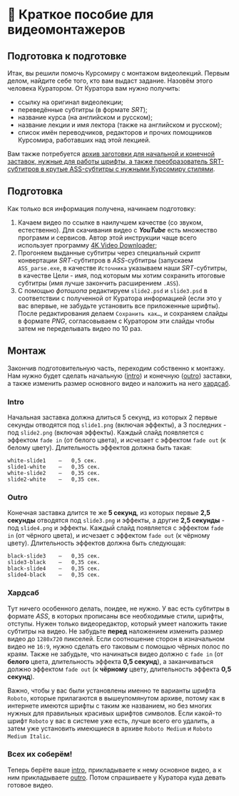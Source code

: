 # 🚧 Краткое пособие для видеомонтажеров

## Подготовка к подготовке
Итак, вы решили помочь Курсомиру с монтажом видеолекций. Первым делом, найдите себе того, кто вам выдаст задание. Назовём этого человека Куратором. От Куратора вам нужно получить:
* ссылку на оригинал видеолекции;
* переведённые субтитры (в формате _SRT_);
* название курса (на английском и русском);
* название лекции и имя лектора (также на английском и русском);
* список имён переводчиков, редакторов и прочих помощников Курсомира, работавших над этой лекцией.

Вам также потребуется [архив заготовки для начальной и конечной заставок, нужные для работы шрифты, а также преобразователь SRT-субтитров в крутые ASS-субтитры с нужными Курсомиру стилями](https://cloud.kursomir.ru/index.php/s/v7pXdFmtSaNNczW).

## Подготовка
Как только вся информация получена, начинаем подготовку:
1. Качаем видео по ссылке в наилучшем качестве (со звуком, естественно). Для скачивания видео с **_YouTube_** есть множество программ и сервисов. Автор этой инструкции чаще всего использует программу [4K Video Downloader](https://www.4kdownload.com/download);
2. Прогоняем выданные субтитры через специальный скрипт конвертации _SRT_-субтитров в _ASS_-субтитры (запускаем `ASS_parse.exe`, в качестве `Источника` указываем наши _SRT_-субтитры, в качестве Цели - имя, под которым мы хотим сохранить итоговые субтитры (имя лучше закончить расширением `.ASS`).
3. С помощью _фотошопа_ редактируем `slide2.psd` и `slide3.psd` в соответствии с полученной от Куратора информацией (если это у вас впервые, не забудьте установить все приложенные шрифты). После редактирования делаем `Сохранить как…`, и сохраняем слайды в формате _PNG_, согласовываем с Куратором эти слайды чтобы затем не переделывать видео по 10 раз.

## Монтаж
Закончив подготовительную часть, переходим собственно к монтажу. Нам нужно будет сделать начальную ([intro](#intro)) и конечную ([outro](#outro)) заставки, а также изменить размер основного видео и наложить на него [хардсаб](#хардсаб).

### Intro
Начальная заставка должна длиться 5 секунд, из которых 2 первые секунды отводятся под `slide1.png` (включая эффекты), а 3 последних - под `slide2.png` (включая эффекты). Каждый слайд появляется с эффектом `fade in` (от белого цвета), и исчезает с эффектом `fade out` (к белому цвету). Длительность эффектов должна быть такая:

```
white-slide1	—	0,5 сек.
slide1-white	—	0,35 сек.
white-slide2	—	0,35 сек.
slide2-white	—	0,35 сек.
```

### Outro
Конечная заставка длится те же **5 секунд**, из которых первые **2,5 секунды** отводятся под `slide3.png` и эффекты, а другие **2,5 секунды** - под `slide4.png` и эффекты. Каждый слайд появляется с эффектом `fade in` (от чёрного цвета), и исчезает с эффектом `fade out` (к чёрному цвету). Длительность эффектов должна быть следующая:

```
black-slide3	—	0,35 сек.
slide3-black	—	0,35 сек.
black-slide4	—	0,35 сек.
slide4-black	—	0,35 сек.
```

### Хардсаб
Тут ничего особенного делать, поидее, не нужно. У вас есть субтитры в формате _ASS_, в которых прописаны все необходимые стили, шрифты, отступы. Нужен только видеоредактор, который умеет наложить такие субтитры на видео. Не забудьте **перед** наложением изменить размер видео до `1280x720` пикселей. Если соотношение сторон в изначальном видео не `16:9`, нужно сделать его таковым с помощью чёрных полос по краям. Также не забудьте, что начинаться видео должно с `fade in` (от **белого** цвета, длительность эффекта **0,5 секунд**), а заканчиваться должно эффектом `fade out` (к **чёрному** цвету, длительность эффекта **0,5 секунд**).

Важно, чтобы у вас были установлены именно те варианты шрифта `Roboto`, которые прилагаются в вышеупомянутом архиве, потому как в интернете имеются шрифты с таким же названием, но без многих нужных для правильных красивых шрифтов символов. Если какой-то шрифт `Roboto` у вас в системе уже есть, лучше всего его удалить, а затем уже установить имеющиеся в архиве `Roboto Medium` и `Roboto Medium Italic`.

### Всех их соберём!
Теперь берёте ваше [intro](#intro), прикладываете к нему основное видео, а к ним прикладываете [outro](#outro). Потом спрашиваете у Куратора куда девать готовое видео.
